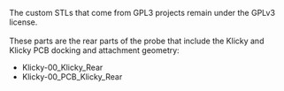 The custom STLs that come from GPL3 projects remain under the GPLv3 license.
<br/><br/>
These parts are the rear parts of the probe that include the Klicky and Klicky PCB docking and attachment geometry:
* Klicky-00_Klicky_Rear
* Klicky-00_PCB_Klicky_Rear